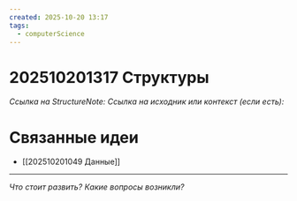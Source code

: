 ```yaml
---
created: 2025-10-20 13:17
tags:
  - computerScience
---
```

# 202510201317 Структуры

*Ссылка на StructureNote:* 
*Ссылка на исходник или контекст (если есть):* 

# Связанные идеи
- [[202510201049 Данные]]
---

*Что стоит развить? Какие вопросы возникли?*